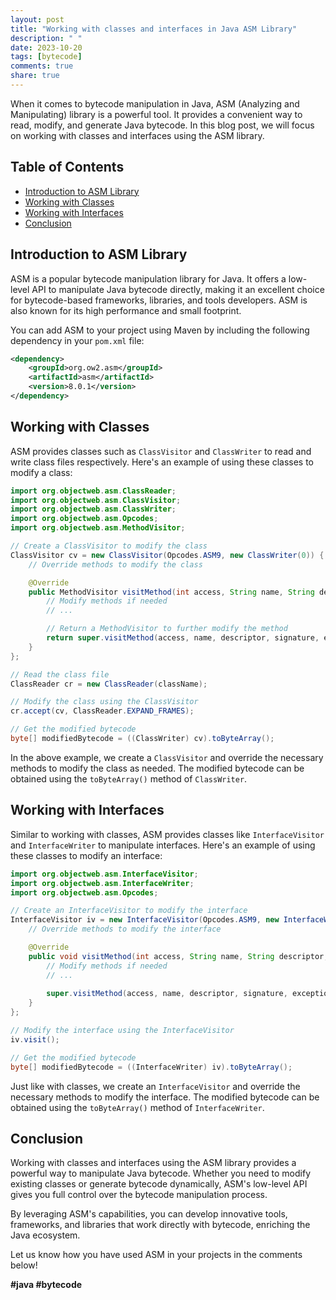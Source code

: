```yaml
---
layout: post
title: "Working with classes and interfaces in Java ASM Library"
description: " "
date: 2023-10-20
tags: [bytecode]
comments: true
share: true
---
```


When it comes to bytecode manipulation in Java, ASM (Analyzing and Manipulating) library is a powerful tool. It provides a convenient way to read, modify, and generate Java bytecode. In this blog post, we will focus on working with classes and interfaces using the ASM library.

## Table of Contents
- [Introduction to ASM Library](#introduction-to-asm-library)
- [Working with Classes](#working-with-classes)
- [Working with Interfaces](#working-with-interfaces)
- [Conclusion](#conclusion)

## Introduction to ASM Library
ASM is a popular bytecode manipulation library for Java. It offers a low-level API to manipulate Java bytecode directly, making it an excellent choice for bytecode-based frameworks, libraries, and tools developers. ASM is also known for its high performance and small footprint.

You can add ASM to your project using Maven by including the following dependency in your `pom.xml` file:

```xml
<dependency>
    <groupId>org.ow2.asm</groupId>
    <artifactId>asm</artifactId>
    <version>8.0.1</version>
</dependency>
```

## Working with Classes
ASM provides classes such as `ClassVisitor` and `ClassWriter` to read and write class files respectively. Here's an example of using these classes to modify a class:

```java
import org.objectweb.asm.ClassReader;
import org.objectweb.asm.ClassVisitor;
import org.objectweb.asm.ClassWriter;
import org.objectweb.asm.Opcodes;
import org.objectweb.asm.MethodVisitor;

// Create a ClassVisitor to modify the class
ClassVisitor cv = new ClassVisitor(Opcodes.ASM9, new ClassWriter(0)) {
    // Override methods to modify the class

    @Override
    public MethodVisitor visitMethod(int access, String name, String descriptor, String signature, String[] exceptions) {
        // Modify methods if needed
        // ...

        // Return a MethodVisitor to further modify the method
        return super.visitMethod(access, name, descriptor, signature, exceptions);
    }
};

// Read the class file
ClassReader cr = new ClassReader(className);

// Modify the class using the ClassVisitor
cr.accept(cv, ClassReader.EXPAND_FRAMES);

// Get the modified bytecode
byte[] modifiedBytecode = ((ClassWriter) cv).toByteArray();
```

In the above example, we create a `ClassVisitor` and override the necessary methods to modify the class as needed. The modified bytecode can be obtained using the `toByteArray()` method of `ClassWriter`.

## Working with Interfaces
Similar to working with classes, ASM provides classes like `InterfaceVisitor` and `InterfaceWriter` to manipulate interfaces. Here's an example of using these classes to modify an interface:

```java
import org.objectweb.asm.InterfaceVisitor;
import org.objectweb.asm.InterfaceWriter;
import org.objectweb.asm.Opcodes;

// Create an InterfaceVisitor to modify the interface
InterfaceVisitor iv = new InterfaceVisitor(Opcodes.ASM9, new InterfaceWriter(0)) {
    // Override methods to modify the interface

    @Override
    public void visitMethod(int access, String name, String descriptor, String signature, String[] exceptions) {
        // Modify methods if needed
        // ...
        
        super.visitMethod(access, name, descriptor, signature, exceptions);
    }
};

// Modify the interface using the InterfaceVisitor
iv.visit();

// Get the modified bytecode
byte[] modifiedBytecode = ((InterfaceWriter) iv).toByteArray();
```

Just like with classes, we create an `InterfaceVisitor` and override the necessary methods to modify the interface. The modified bytecode can be obtained using the `toByteArray()` method of `InterfaceWriter`.

## Conclusion
Working with classes and interfaces using the ASM library provides a powerful way to manipulate Java bytecode. Whether you need to modify existing classes or generate bytecode dynamically, ASM's low-level API gives you full control over the bytecode manipulation process.

By leveraging ASM's capabilities, you can develop innovative tools, frameworks, and libraries that work directly with bytecode, enriching the Java ecosystem.

Let us know how you have used ASM in your projects in the comments below!

**#java #bytecode**